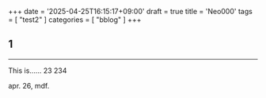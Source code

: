 +++
date = '2025-04-25T16:15:17+09:00'
draft = true
title = 'Neo000'
tags = [ "test2" ]
categories = [ "bblog" ]
+++

## 1
___

This is......
23
234


apr. 26, mdf.



<script src="https://giscus.app/client.js"
        data-repo="aeoliantn/aeoliantn.github.io"
        data-repo-id="R_kgDOOfnlgw"
        data-category="Announcements"
        data-category-id="DIC_kwDOOfnlg84CphZd"
        data-mapping="pathname"
        data-strict="0"
        data-reactions-enabled="1"
        data-emit-metadata="0"
        data-input-position="bottom"
        data-theme="preferred_color_scheme"
        data-lang="zh-CN"
        crossorigin="anonymous"
        async>
</script>